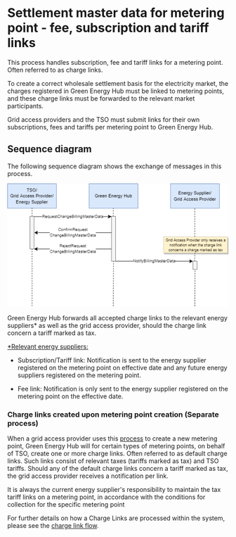 # Settlement master data for metering point - fee, subscription and tariff links

This process handles subscription, fee and tariff links for a metering point. Often referred to as charge links.

To create a correct wholesale settlement basis for the electricity market, the charges registered in Green Energy Hub must be linked to metering points, and these charge links must be forwarded to the relevant market participants.

Grid access providers and the TSO must submit links for their own subscriptions, fees and
tariffs per metering point to Green Energy Hub.

## Sequence diagram

The following sequence diagram shows the exchange of messages in this process.

![Settlement Master Data](images/SettlementMasterData_SequenceDiagram.png)

Green Energy Hub forwards all accepted charge links to the relevant energy suppliers* as well as the grid access provider, should the charge link concern a tariff marked as tax.

<u>*Relevant energy suppliers:</u>

* Subscription/Tariff link: Notification is sent to the energy supplier registered on the metering point on effective date and any future energy suppliers registered on the metering point.

* Fee link: Notification is only sent to the energy supplier registered on the metering point on the effective date.

### Charge links created upon metering point creation (Separate process)

When a grid access provider uses this [process](https://github.com/Energinet-DataHub/geh-metering-point/blob/main/docs/business-processes/create-metering-point.md) to create a new metering point, Green Energy Hub will for certain types of metering points, on behalf of TSO, create one or more charge links. Often referred to as default charge links. Such links consist of relevant taxes (tariffs marked as tax) and TSO tariffs.
Should any of the default charge links concern a tariff marked as tax, the grid access provider receives a notification per link.

It is always the current energy supplier's responsibility to maintain the tax tariff links on a metering point, in accordance with the conditions for collection for the specific metering point

For further details on how a Charge Links are processed within the system, please see the [charge link flow](../process-flows/README.md/#charge-link-flow).
